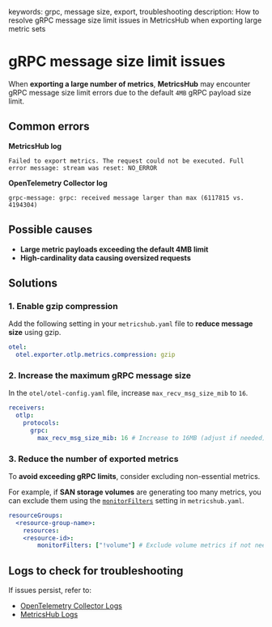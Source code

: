 keywords: grpc, message size, export, troubleshooting
description: How to resolve gRPC message size limit issues in MetricsHub when exporting large metric sets

# gRPC message size limit issues

<!-- MACRO{toc|fromDepth=1|toDepth=2|id=toc} -->

When **exporting a large number of metrics**, **MetricsHub** may encounter gRPC message size limit errors due to the default `4MB` gRPC payload size limit.

## Common errors

**MetricsHub log**

```
Failed to export metrics. The request could not be executed. Full error message: stream was reset: NO_ERROR
```

**OpenTelemetry Collector log**

```
grpc-message: grpc: received message larger than max (6117815 vs. 4194304)
```

## Possible causes

- **Large metric payloads exceeding the default 4MB limit**
- **High-cardinality data causing oversized requests**

## Solutions

### 1. Enable gzip compression

Add the following setting in your `metricshub.yaml` file to **reduce message size** using gzip.

```yaml
otel:
  otel.exporter.otlp.metrics.compression: gzip
```

### 2. Increase the maximum gRPC message size

In the `otel/otel-config.yaml` file, increase `max_recv_msg_size_mib` to `16`.

```yaml
receivers:
  otlp:
    protocols:
      grpc:
        max_recv_msg_size_mib: 16 # Increase to 16MB (adjust if needed)
```

### 3. Reduce the number of exported metrics

To **avoid exceeding gRPC limits**, consider excluding non-essential metrics.

For example, if **SAN storage volumes** are generating too many metrics, you can exclude them using the [`monitorFilters`](../configuration/configure-monitoring.md#example-6-excluding-monitors-for-a-specific-resource) setting in `metricshub.yaml`.

```yaml
resourceGroups:
  <resource-group-name>:
    resources:
    <resource-id>:
        monitorFilters: ["!volume"] # Exclude volume metrics if not needed
```

## Logs to check for troubleshooting

If issues persist, refer to:

- [OpenTelemetry Collector Logs](./otel-logs.md)
- [MetricsHub Logs](./metricshub-logs.md)